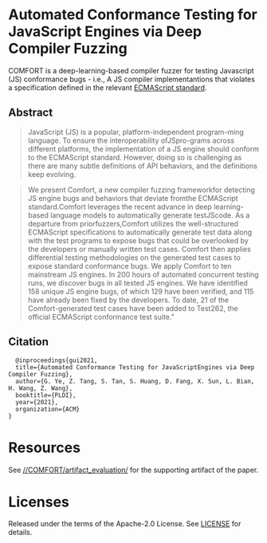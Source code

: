 # Automated Conformance Testing for JavaScript Engines via Deep Compiler Fuzzing

COMFORT is a deep-learning-based compiler fuzzer for testing Javascript (JS) conformance bugs - i.e., A JS compiler implementantions that violates a specification defined in the relevant [ECMAScript standard](https://www.ecma-international.org/publications-and-standards/standards/ecma-262/). 

## Abstract
> JavaScript (JS) is a popular, platform-independent program-ming language. To ensure the interoperability ofJSpro-grams across different platforms, the implementation of a JS engine should conform to the ECMAScript standard. However, doing so is challenging as there are many subtle definitions of API behaviors, and the definitions keep evolving. 

> We present Comfort, a new compiler fuzzing frameworkfor detecting JS engine bugs and behaviors that deviate fromthe ECMAScript standard.Comfort leverages the recent advance in deep learning-based language models to automatically generate testJScode. As a departure from priorfuzzers,Comfort utilizes the well-structured ECMAScript specifications to automatically generate test data along with the test programs to expose bugs that could be overlooked by the developers or manually written test cases. Comfort then applies differential testing methodologies on the generated test cases to expose standard conformance bugs. We apply Comfort to ten mainstream JS engines. In 200 hours of automated concurrent testing runs, we discover bugs in all tested JS engines. We have identified 158 unique JS engine bugs, of which 129 have been verified, and 115 have already been fixed by the developers. To date, 21 of the Comfort-generated test cases have been added to Test262, the official ECMAScript conformance test suite."

## Citation
```
  @inproceedings{gui2021,
  title={Automated Conformance Testing for JavaScriptEngines via Deep Compiler Fuzzing},
  author={G. Ye, Z. Tang, S. Tan, S. Huang, D. Fang, X. Sun, L. Bian,  H. Wang, Z. Wang},
  booktitle={PLDI},
  year={2021},
  organization={ACM}
}
```

# Resources
See [//COMFORT/artifact_evaluation/](/artifact_evaluation/) for the supporting artifact of the paper.

# Licenses
Released under the terms of the Apache-2.0 License. See [LICENSE](LICENSE) for details.

